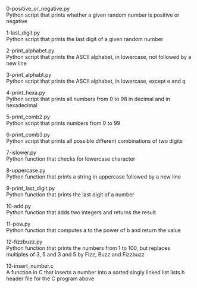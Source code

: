 0-positive_or_negative.py 	
Python script that prints whether a given random number is positive or negative

1-last_digit.py 	
Python script that prints the last digit of a given random number

2-print_alphabet.py 	
Python script that prints the ASCII alphabet, in lowercase, not followed by a new line

3-print_alphabt.py 	
Python script that prints the ASCII alphabet, in lowercase, except e and q

4-print_hexa.py 	
Python script that prints all numbers from 0 to 98 in decimal and in hexadecimal

5-print_comb2.py 	
Python script that prints numbers from 0 to 99

6-print_comb3.py 	
Python script that prints all possible different combinations of two digits

7-islower.py 	
Python function that checks for lowercase character

8-uppercase.py 	
Python function that prints a string in uppercase followed by a new line

9-print_last_digit.py 	
Python function that prints the last digit of a number

10-add.py 	
Python function that adds two integers and returns the result

11-pow.py 	
Python function that computes a to the power of b and return the value

12-fizzbuzz.py 	
Python function that prints the numbers from 1 to 100, but replaces multiples of 3, 5 and 3 and 5 by Fizz, Buzz and Fizzbuzz

13-insert_number.c 	
A function in C that inserts a number into a sorted singly linked list
lists.h 	header file for the C program above
